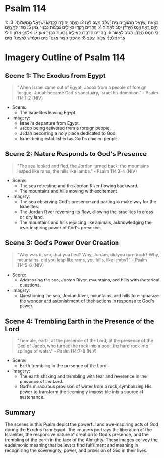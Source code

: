 # Psalm 114
1: בְּצֵ֣את יִ֭שְׂרָאֵל מִמִּצְרָ֑יִם בֵּ֥ית יַ֝עֲקֹ֗ב מֵעַ֥ם לֹעֵֽז׃
2: הָיְתָ֣ה יְהוּדָ֣ה לְקָדְשׁ֑וֹ יִ֝שְׂרָאֵ֗ל מַמְשְׁלוֹתָֽיו׃
3: הַיָּ֣ם רָ֭אָה וַיָּנֹ֑ס הַ֝יַּרְדֵּ֗ן יִסֹּ֥ב לְאָחֽוֹר׃
4: הֶֽ֭הָרִים רָקְד֣וּ כְאֵילִ֑ים גְּ֝בָע֗וֹת כִּבְנֵי־ צֹֽאן׃
5: מַה־ לְּךָ֣ הַ֭יָּם כִּ֣י תָנ֑וּס הַ֝יַּרְדֵּ֗ן תִּסֹּ֥ב לְאָחֽוֹר׃
6: הֶֽ֭הָרִים תִּרְקְד֣וּ כְאֵילִ֑ים גְּ֝בָע֗וֹת כִּבְנֵי־ צֹֽאן׃
7: מִלִּפְנֵ֣י אָ֭דוֹן ח֣וּלִי אָ֑רֶץ מִ֝לִּפְנֵ֗י אֱל֣וֹהַּ יַעֲקֹֽב׃
8: הַהֹפְכִ֣י הַצּ֣וּר אֲגַם־ מָ֑יִם חַ֝לָּמִ֗ישׁ לְמַעְיְנוֹ־ מָֽיִם׃

# Imagery Outline of Psalm 114

## Scene 1: The Exodus from Egypt

> "When Israel came out of Egypt, Jacob from a people of foreign tongue, Judah became God's sanctuary, Israel his dominion." - Psalm 114:1-2 (NIV)

- Scene:
  - The Israelites leaving Egypt.
- Imagery:
  - Israel's departure from Egypt.
  - Jacob being delivered from a foreign people.
  - Judah becoming a holy place dedicated to God.
  - Israel being established as God's chosen people.

## Scene 2: Nature Responds to God's Presence

> "The sea looked and fled, the Jordan turned back; the mountains leaped like rams, the hills like lambs." - Psalm 114:3-4 (NIV)

- Scene:
  - The sea retreating and the Jordan River flowing backward.
  - The mountains and hills moving with excitement.
- Imagery:
  - The sea observing God's presence and parting to make way for the Israelites.
  - The Jordan River reversing its flow, allowing the Israelites to cross on dry land.
  - The mountains and hills rejoicing like animals, acknowledging the awe-inspiring power of God's presence.

## Scene 3: God's Power Over Creation

> "Why was it, sea, that you fled? Why, Jordan, did you turn back? Why, mountains, did you leap like rams, you hills, like lambs?" - Psalm 114:5-6 (NIV)

- Scene:
  - Addressing the sea, Jordan River, mountains, and hills with rhetorical questions.
- Imagery:
  - Questioning the sea, Jordan River, mountains, and hills to emphasize the wonder and astonishment of their actions in response to God's power.
  
## Scene 4: Trembling Earth in the Presence of the Lord

> "Tremble, earth, at the presence of the Lord, at the presence of the God of Jacob, who turned the rock into a pool, the hard rock into springs of water." - Psalm 114:7-8 (NIV)

- Scene:
  - Earth trembling in the presence of the Lord.
- Imagery:
  - The earth shaking and trembling with fear and reverence in the presence of the Lord.
  - God's miraculous provision of water from a rock, symbolizing His power to transform the seemingly impossible into a source of sustenance.

## Summary

The scenes in this Psalm depict the powerful and awe-inspiring acts of God during the Exodus from Egypt. The imagery portrays the liberation of the Israelites, the responsive nature of creation to God's presence, and the trembling of the earth in the face of the Almighty. These images convey the eudaimonic meaning that believers find fulfillment and meaning in recognizing the sovereignty, power, and provision of God in their lives.